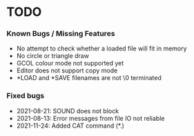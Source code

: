 # TODO

### Known Bugs / Missing Features

- No attempt to check whether a loaded file will fit in memory
- No circle or triangle draw
- GCOL colour mode not supported yet
- Editor does not support copy mode
- *LOAD and *SAVE filenames are not \0 terminated

### Fixed bugs

- 2021-08-21: SOUND does not block
- 2021-08-13: Error messages from file IO not reliable
- 2021-11-24: Added CAT command (*.)
